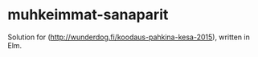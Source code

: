 # muhkeimmat-sanaparit
Solution for (http://wunderdog.fi/koodaus-pahkina-kesa-2015), written in Elm.

